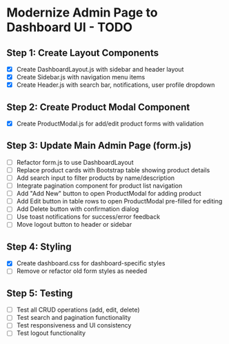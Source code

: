 # Modernize Admin Page to Dashboard UI - TODO

## Step 1: Create Layout Components
- [x] Create DashboardLayout.js with sidebar and header layout
- [x] Create Sidebar.js with navigation menu items
- [x] Create Header.js with search bar, notifications, user profile dropdown

## Step 2: Create Product Modal Component
- [x] Create ProductModal.js for add/edit product forms with validation

## Step 3: Update Main Admin Page (form.js)
- [ ] Refactor form.js to use DashboardLayout
- [ ] Replace product cards with Bootstrap table showing product details
- [ ] Add search input to filter products by name/description
- [ ] Integrate pagination component for product list navigation
- [ ] Add "Add New" button to open ProductModal for adding product
- [ ] Add Edit button in table rows to open ProductModal pre-filled for editing
- [ ] Add Delete button with confirmation dialog
- [ ] Use toast notifications for success/error feedback
- [ ] Move logout button to header or sidebar

## Step 4: Styling
- [x] Create dashboard.css for dashboard-specific styles
- [ ] Remove or refactor old form styles as needed

## Step 5: Testing
- [ ] Test all CRUD operations (add, edit, delete)
- [ ] Test search and pagination functionality
- [ ] Test responsiveness and UI consistency
- [ ] Test logout functionality

